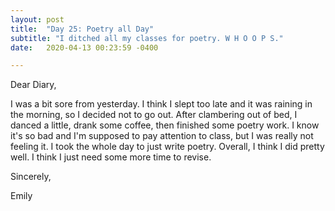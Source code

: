 ```yaml
---
layout: post
title:  "Day 25: Poetry all Day"
subtitle: "I ditched all my classes for poetry. W H O O P S."
date:   2020-04-13 00:23:59 -0400

---
```


Dear Diary,

I was a bit sore from yesterday. I think I slept too late and it was raining in the morning, so I decided not to go out. After clambering out of bed, I danced a little, drank some coffee, then finished some poetry work. I know it's so bad and I'm supposed to pay attention to class, but I was really not feeling it. I took the whole day to just write poetry. Overall, I think I did pretty well. I think I just need some more time to revise.

Sincerely,

Emily